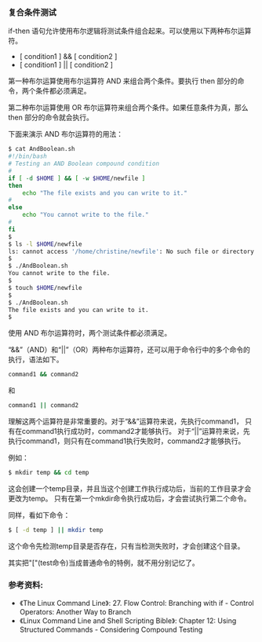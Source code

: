### 复合条件测试

if-then 语句允许使用布尔逻辑将测试条件组合起来。可以使用以下两种布尔运算符。
- [ condition1 ] && [ condition2 ]
- [ condition1 ] || [ condition2 ]

第一种布尔运算使用布尔运算符 AND 来组合两个条件。要执行 then 部分的命令，两个条件都必须满足。

第二种布尔运算使用 OR 布尔运算符来组合两个条件。如果任意条件为真，那么 then 部分的命令就会执行。

下面来演示 AND 布尔运算符的用法：

```bash
$ cat AndBoolean.sh
#!/bin/bash
# Testing an AND Boolean compound condition
#
if [ -d $HOME ] && [ -w $HOME/newfile ]
then
    echo "The file exists and you can write to it."
#
else
    echo "You cannot write to the file."
#
fi
$
$ ls -l $HOME/newfile
ls: cannot access '/home/christine/newfile': No such file or directory
$
$ ./AndBoolean.sh
You cannot write to the file.
$
$ touch $HOME/newfile
$
$ ./AndBoolean.sh
The file exists and you can write to it.
$
```

使用 AND 布尔运算符时，两个测试条件都必须满足。

“&&”（AND）和“||”（OR）两种布尔运算符，还可以用于命令行中的多个命令的执行，语法如下。

```bash
command1 && command2
```

和

```bash
command1 || command2
```

理解这两个运算符是非常重要的。对于“&&”运算符来说，先执行command1，
只有在command1执行成功时，command2才能够执行。
对于“||”运算符来说，先执行command1，则只有在command1执行失败时，command2才能够执行。

例如：

```bash
$ mkdir temp && cd temp
```

这会创建一个temp目录，并且当这个创建工作执行成功后，当前的工作目录才会更改为temp。
只有在第一个mkdir命令执行成功后，才会尝试执行第二个命令。

同样，看如下命令：

```bash
$ [ -d temp ] || mkdir temp
```

这个命令先检测temp目录是否存在，只有当检测失败时，才会创建这个目录。

其实把"["(test命令)当成普通命令的特例，就不用分别记忆了。


### 参考资料:
- 《The Linux Command Line》: 27. Flow Control: Branching with if - Control Operators: Another Way to Branch
- 《Linux Command Line and Shell Scripting Bible》: Chapter 12: Using Structured Commands - Considering Compound Testing

